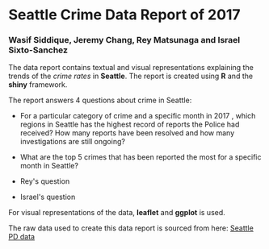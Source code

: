# Seattle Crime Data Report of 2017

### Wasif Siddique, Jeremy Chang, Rey Matsunaga and Israel Sixto-Sanchez

The data report contains textual and visual representations explaining the trends of the _crime rates_ in **Seattle**. The report is created using **R** and the **shiny** framework. 

The report answers 4 questions about crime in Seattle:

* For a particular category of crime and a specific month in 2017 , which regions in Seattle has the highest record of reports the Police had received? How many reports have been resolved and how many investigations are still ongoing?

* What are the top 5 crimes that has been reported the most for a specific month in Seattle?

* Rey's question

* Israel's question

For visual representations of the data, **leaflet** and **ggplot** is used.

The raw data used to create this data report is sourced from here: 
[Seattle PD data](https://data.seattle.gov/Public-Safety/Seattle-Police-Department-Police-Report-Incident/7ais-f98f)